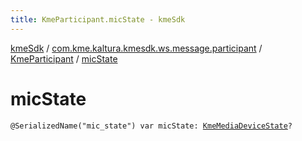 ```yaml
---
title: KmeParticipant.micState - kmeSdk
---
```


[kmeSdk](../../index.html) / [com.kme.kaltura.kmesdk.ws.message.participant](../index.html) / [KmeParticipant](index.html) / [micState](./mic-state.html)

# micState

`@SerializedName("mic_state") var micState: `[`KmeMediaDeviceState`](../../com.kme.kaltura.kmesdk.ws.message.type/-kme-media-device-state/index.html)`?`